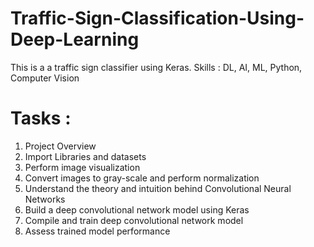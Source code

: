 # Traffic-Sign-Classification-Using-Deep-Learning
This is a  a traffic sign classifier using Keras. Skills : DL, AI, ML, Python, Computer Vision

# Tasks :
1. Project Overview
2. Import Libraries and datasets
3. Perform image visualization
4. Convert images to gray-scale and perform normalization
5. Understand the theory and intuition behind Convolutional Neural Networks
6. Build a deep convolutional network model using Keras
7. Compile and train deep convolutional network model
8. Assess trained model performance
